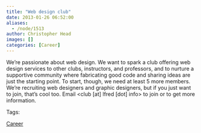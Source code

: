 ```yaml
---
title: "Web design club"
date: 2013-01-26 06:52:00
aliases:
  - /node/1513
author: Christopher Head
images: []
categories: [Career]
---
```


We’re passionate about web design. We want to spark a club offering web design services to other clubs, instructors, and professors, and to nurture a supportive community where fabricating good code and sharing ideas are just the starting point. To start, though, we need at least 5 more members. We’re recruiting web designers and graphic designers, but if you just want to join, that’s cool too. Email <club \[at\] lfred \[dot\] info> to join or to get more information.

Tags: 

[Career](/career)
